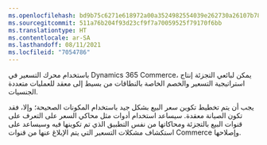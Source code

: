 ```yaml
---
ms.openlocfilehash: bd9b75c6271e618972a00a3524982554039e262730a26107b78eb17bd6e9b928
ms.sourcegitcommit: 511a76b204f93d23cf9f7a70059525f79170f6bb
ms.translationtype: HT
ms.contentlocale: ar-SA
ms.lasthandoff: 08/11/2021
ms.locfileid: "7054786"
---
```

باستخدام محرك التسعير في Dynamics 365 Commerce، يمكن لبائعي التجزئة إنتاج استراتيجية التسعير والخصم الخاصة بالنطاقات من بسيط إلى معقد للعمليات متعددة الجنسيات. 

يجب أن يتم تخطيط تكوين سعر البيع بشكل جيد باستخدام المكونات الصحيحة؛ وإلا، فقد تكون الصيانة معقدة. سيساعد استخدام أدوات مثل محاكي السعر على التعرف على قنوات البيع بالتجزئة ومحاكاتها من نفس التطبيق الذي تم تكوينها فيه وسيساعد على استكشاف مشكلات التسعير التي يتم الإبلاغ عنها من قنوات Commerce وإصلاحها. 

